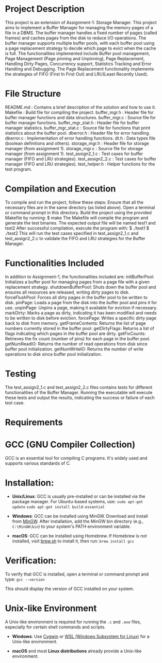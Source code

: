 Project Description
=========================
This project is an extension of Assignment-1: Storage Manager. This project aims to implement a Buffer Manager for managing the memory pages of a file in a DBMS. The buffer manager handles a fixed number of pages (called frames) and caches pages from the disk to reduce I/O operations. The buffer manager supports multiple buffer pools, with each buffer pool using a page replacement strategy to decide which page to evict when the cache is full.
The functionalities implemented include Buffer pool management, Page Management (Page pinning and Unpinning), Page Replacement, Handling Dirty Pages, Concurrency support, Statistics Tracking and Error Handling and Debugging. 
The Page Replacement functionality implements the strategies of FIFO (First In First Out) and LRU(Least Recently Used). 

File Structure
=========================
README.md : Contains a brief description of the solution and how to use it.
Makefile : Build file for compiling the project.
buffer_mgr.h : Header file for buffer manager functions and data structures.
buffer_mgr.c : Source file for buffer manager functions.
buffer_mgr_stat.h : Header file for buffer manager statistics.
buffer_mgr_stat.c : Source file for functions that print statistics about the buffer pool.
dberror.h : Header file for error handling.
dberror.c : Implementation of error handling functions.
dt.h : Data types file (boolean definitions and others).
storage_mgr.h : Header file for storage manager (from assignment 1).
storage_mgr.c : Source file for storage manager (from assignment 1).
test_assign2_1.c : Test cases for buffer manager (FIFO and LRU strategies).
test_assign2_2.c : Test cases for buffer manager (FIFO and LRU strategies).
test_helper.h : Helper functions for the test program.

Compilation and Execution
=========================
To compile and run the project, follow these steps:
Ensure that all the necessary files are in the same directory (as listed above).
Open a terminal or command prompt in this directory.
Build the project using the provided Makefile by running:
$ make
The Makefile will compile the program and generate the test binaries. The expected output file will be named test1 and test2
After successful compilation, execute the program with:
$ ./test1
$ ./test2
This will run the test cases specified in test_assign2_1.c and test_assign2_2.c to validate the FIFO and LRU strategies for the Buffer Manager.

Functionalities Included
=========================
In addition to Assignment-1, the functionalities included are:
initBufferPool: Initializes a buffer pool for managing pages from a page file with a given replacement strategy.
shutdownBufferPool: Shuts down the buffer pool and ensures all resources are released, writing dirty pages to disk.
forceFlushPool: Forces all dirty pages in the buffer pool to be written to disk.
pinPage: Loads a page from the disk into the buffer pool and pins it for use.
unpinPage: Unpins a page, making it available for eviction if necessary.
markDirty: Marks a page as dirty, indicating it has been modified and needs to be written to disk before eviction.
forcePage: Writes a specific dirty page back to disk from memory.
getFrameContents: Returns the list of page numbers currently stored in the buffer pool.
getDirtyFlags: Returns a list of flags indicating which pages in the buffer pool are dirty.
getFixCounts: Retrieves the fix count (number of pins) for each page in the buffer pool.
getNumReadIO: Returns the number of read operations from disk since buffer pool initialization.
getNumWriteIO: Returns the number of write operations to disk since buffer pool initialization.

Testing
=========================
The test_assign2_1.c and test_assign2_2.c files contains tests for different functionalities of the Buffer Manager. Running the executable will execute these tests and output the results, indicating the success or failure of each test case.

Requirements
=========================
# GCC (GNU Compiler Collection)
GCC is an essential tool for compiling C programs. It's widely used and supports various standards of C. 

# Installation:
- **Unix/Linux**: GCC is usually pre-installed or can be installed via the package manager. For Ubuntu-based systems, use:
    `sudo apt-get update`
    `sudo apt-get install build-essential`
    
- **Windows**: GCC can be installed using MinGW. Download and install from [MinGW](http://www.mingw.org/). After installation, add the MinGW bin directory (e.g., `C:\MinGW\bin`) to your system's PATH environment variable.

- **macOS**: GCC can be installed using Homebrew. If Homebrew is not installed, visit [brew.sh](https://brew.sh/) to install it, then run:
    `brew install gcc`

# Verification:
To verify that GCC is installed, open a terminal or command prompt and type:
    `gcc --version`

This should display the version of GCC installed on your system.

# Unix-like Environment
A Unix-like environment is required for running the `.c` and `.exe` files, especially for certain shell commands and scripts.

- **Windows**: Use [Cygwin](https://www.cygwin.com/) or [WSL (Windows Subsystem for Linux)](https://docs.microsoft.com/en-us/windows/wsl/install) for a Unix-like environment.

- **macOS** and most **Linux distributions** already provide a Unix-like environment.